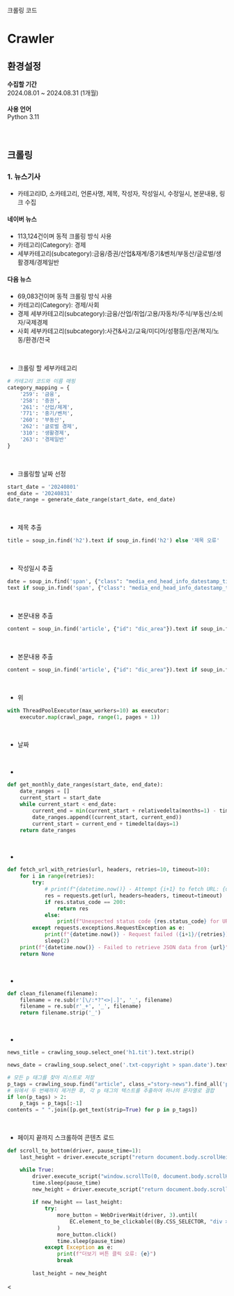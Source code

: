크롤링 코드
# Crawler

## 환경설정
<aside>
<b>수집할 기간</b>
<br/>
2024.08.01 ~ 2024.08.31 (1개월)
</aside>
<br/>
<aside>
<b>사용 언어</b>
<br/>
Python 3.11
</aside>

<br/>
<br/>

## 크롤링

### 1. 뉴스기사
- 카테고리ID, 소카테고리, 언론사명, 제목, 작성자, 작성일시, 수정일시, 본문내용, 링크 수집
#### 네이버 뉴스
- 113,124건이며 동적 크롤링 방식 사용
- 카테고리(Category): 경제
- 세부카테고리(subcategory):금융/증권/산업&재계/중기&벤처/부동산/글로벌/생활경제/경제일반
#### 다음 뉴스
- 69,083건이며 동적 크롤링 방식 사용
- 카테고리(Category): 경제/사회
- 경제 세부카테고리(subcategory):금융/산업/취업/고용/자동차/주식/부동산/소비자/국제경제
- 사회 세부카테고리(subcategory):사건&사고/교육/미디어/성평등/인권/복지/노동/환경/전국
<br/>

- 크롤링 할 세부카테고리
```python
# 카테고리 코드와 이름 매핑
category_mapping = {
    '259': '금융',
    '258': '증권',
    '261': '산업/제계',
    '771': '중기/벤처',
    '260': '부동산',
    '262': '글로벌 경제',
    '310': '생활경제',
    '263': '경제일반'
}
```
<br/>

- 크롤링할 날짜 선정
```python
start_date = '20240801'
end_date = '20240831'
date_range = generate_date_range(start_date, end_date)
```
<br/>

- 제목 추출
```python
title = soup_in.find('h2').text if soup_in.find('h2') else '제목 오류'
```
<br/>

- 작성일시 추출
```python
date = soup_in.find('span', {"class": "media_end_head_info_datestamp_time _ARTICLE_DATE_TIME"}).
text if soup_in.find('span', {"class": "media_end_head_info_datestamp_time _ARTICLE_DATE_TIME"}) else '날짜 오류'
```
<br/>

- 본문내용 추출
```python
content = soup_in.find('article', {"id": "dic_area"}).text if soup_in.find('article', {"id": "dic_area"}) else '본문 오류'
```
<br/>

- 본문내용 추출
```python
content = soup_in.find('article', {"id": "dic_area"}).text if soup_in.find('article', {"id": "dic_area"}) else '본문 오류'
```
<br/>

- 위
```python
with ThreadPoolExecutor(max_workers=10) as executor:
    executor.map(crawl_page, range(1, pages + 1))
```


<br/>

- 날짜 

<br/>

- 
```python
def get_monthly_date_ranges(start_date, end_date):
    date_ranges = []
    current_start = start_date
    while current_start < end_date:
        current_end = min(current_start + relativedelta(months=1) - timedelta(days=1), end_date)
        date_ranges.append((current_start, current_end))
        current_start = current_end + timedelta(days=1)
    return date_ranges
```
<br/>

- 
```python
def fetch_url_with_retries(url, headers, retries=10, timeout=10):
    for i in range(retries):
        try:
            # print(f"{datetime.now()} - Attempt {i+1} to fetch URL: {url}")
            res = requests.get(url, headers=headers, timeout=timeout)
            if res.status_code == 200:
                return res
            else:
                print(f"Unexpected status code {res.status_code} for URL: {url}")
        except requests.exceptions.RequestException as e:
            print(f"{datetime.now()} - Request failed ({i+1}/{retries}): {e}")
            sleep(2)
    print(f"{datetime.now()} - Failed to retrieve JSON data from {url}")
    return None
```
<br/>

- 
```python
def clean_filename(filename):
    filename = re.sub(r'[\/:*?"<>|.]', '_', filename)
    filename = re.sub(r'_+', '_', filename)
    return filename.strip('_')
```
<br/>

- 
```python
news_title = crawling_soup.select_one('h1.tit').text.strip()

news_date = crawling_soup.select_one('.txt-copyright > span.date').text.strip()[:10].replace("/", ".")

# 모든 p 태그를 찾아 리스트로 저장
p_tags = crawling_soup.find("article", class_="story-news").find_all('p')
# 뒤에서 두 번째까지 제거한 후, 각 p 태그의 텍스트를 추출하여 하나의 문자열로 결합
if len(p_tags) > 2:
    p_tags = p_tags[:-1]
contents = " ".join([p.get_text(strip=True) for p in p_tags])
```
<br/>

- 페이지 끝까지 스크롤하여 콘텐츠 로드
```python
def scroll_to_bottom(driver, pause_time=1):
    last_height = driver.execute_script("return document.body.scrollHeight")

    while True:
        driver.execute_script("window.scrollTo(0, document.body.scrollHeight);")
        time.sleep(pause_time)
        new_height = driver.execute_script("return document.body.scrollHeight")
        
        if new_height == last_height:
            try:
                more_button = WebDriverWait(driver, 3).until(
                    EC.element_to_be_clickable((By.CSS_SELECTOR, "div > div.section_more > a"))
                )
                more_button.click()
                time.sleep(pause_time)
            except Exception as e:
                print(f"더보기 버튼 클릭 오류: {e}")
                break
        
        last_height = new_height
```





<

<br/>
<br/>

